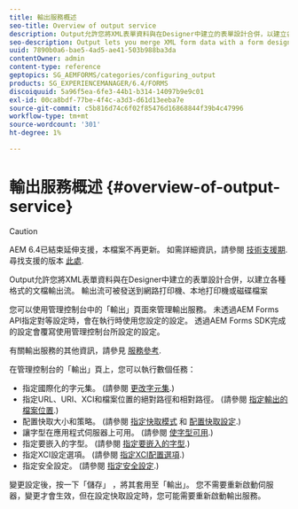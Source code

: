 ```yaml
---
title: 輸出服務概述
seo-title: Overview of output service
description: Output允許您將XML表單資料與在Designer中建立的表單設計合併，以建立各種格式的文檔輸出流。
seo-description: Output lets you merge XML form data with a form design created in Designer to create a document output stream in various formats.
uuid: 7890b0a6-bae5-4ad5-ae41-503b988ba3da
contentOwner: admin
content-type: reference
geptopics: SG_AEMFORMS/categories/configuring_output
products: SG_EXPERIENCEMANAGER/6.4/FORMS
discoiquuid: 5a96f5ea-6fe3-44b1-b314-14097b9e9c01
exl-id: 00ca8bdf-77be-4f4c-a3d3-d61d13eeba7e
source-git-commit: c5b816d74c6f02f85476d16868844f39b4c47996
workflow-type: tm+mt
source-wordcount: '301'
ht-degree: 1%

---
```


# 輸出服務概述 {#overview-of-output-service}

>[!CAUTION]
>
>AEM 6.4已結束延伸支援，本檔案不再更新。 如需詳細資訊，請參閱 [技術支援期](https://helpx.adobe.com//tw/support/programs/eol-matrix.html). 尋找支援的版本 [此處](https://experienceleague.adobe.com/docs/).

Output允許您將XML表單資料與在Designer中建立的表單設計合併，以建立各種格式的文檔輸出流。 輸出流可被發送到網路打印機、本地打印機或磁碟檔案

您可以使用管理控制台中的「輸出」頁面來管理輸出服務。 未透過AEM Forms API指定對等設定時，會在執行時使用您設定的設定。 透過AEM Forms SDK完成的設定會覆寫使用管理控制台所設定的設定。

有關輸出服務的其他資訊，請參見 [服務參考](https://www.adobe.com/go/learn_aemforms_services_61).

在管理控制台的「輸出」頁上，您可以執行數個任務：

* 指定國際化的字元集。 (請參閱 [更改字元集](/help/forms/using/admin-help/change-character-set.md#change-the-character-set).)
* 指定URL、URI、XCI和檔案位置的絕對路徑和相對路徑。 (請參閱 [指定輸出的檔案位置](/help/forms/using/admin-help/specify-file-locations-output.md#specify-file-locations-for-output).)
* 配置快取大小和策略。 (請參閱 [指定快取模式](/help/forms/using/admin-help/configuring-caching-output.md#specifying-the-cache-mode) 和 [配置快取設定](/help/forms/using/admin-help/configuring-caching-output.md#configuring-cache-settings).)
* 讓字型在應用程式伺服器上可用。 (請參閱 [使字型可用](/help/forms/using/admin-help/make-fonts-available.md#make-fonts-available).)
* 指定要嵌入的字型。 (請參閱 [指定要嵌入的字型](/help/forms/using/admin-help/specify-fonts-embed.md#specify-fonts-to-embed).)
* 指定XCI設定選項。 (請參閱 [指定XCI配置選項](/help/forms/using/admin-help/specify-xci-configuration-options.md#specify-xci-configuration-options).)
* 指定安全設定。 (請參閱 [指定安全設定](/help/forms/using/admin-help/specify-security-settings.md#specify-security-settings).)

變更設定後，按一下「儲存」 ，將其套用至「輸出」。 您不需要重新啟動伺服器，變更才會生效，但在設定快取設定時，您可能需要重新啟動輸出服務。
